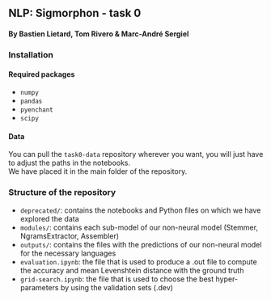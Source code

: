 ## NLP: Sigmorphon - task 0
#### By Bastien Lietard, Tom Rivero & Marc-André Sergiel

### Installation

#### Required packages

- `numpy`
- `pandas`
- `pyenchant`
- `scipy`

#### Data

You can pull the `task0-data` repository wherever you want, you will just have to adjust the paths in the notebooks.  
We have placed it in the main folder of the repository.

### Structure of the repository

- `deprecated/`: contains the notebooks and Python files on which we have explored the data
- `modules/`: contains each sub-model of our non-neural model (Stemmer, NgramsExtractor, Assembler)
- `outputs/`: contains the files with the predictions of our non-neural model for the necessary languages
- `evaluation.ipynb`: the file that is used to produce a .out file to compute the accuracy and mean Levenshtein distance with the ground truth
- `grid-search.ipynb`: the file that is used to choose the best hyper-parameters by using the validation sets (.dev)
